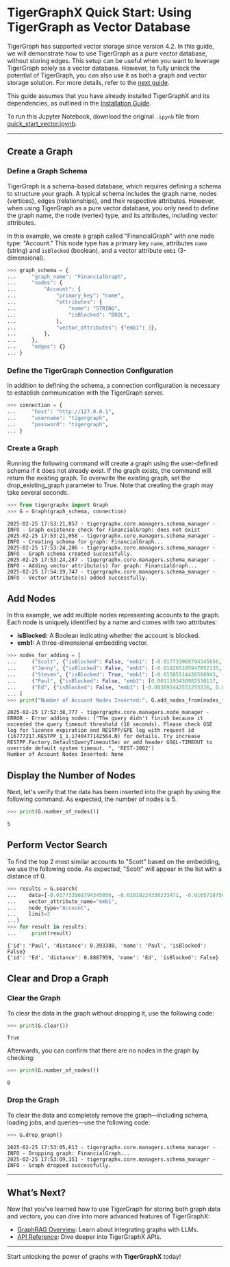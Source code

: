 # TigerGraphX Quick Start: Using TigerGraph as Vector Database

TigerGraph has supported vector storage since version 4.2. In this guide, we will demonstrate how to use TigerGraph as a pure vector database, without storing edges. This setup can be useful when you want to leverage TigerGraph solely as a vector database. However, to fully unlock the potential of TigerGraph, you can also use it as both a graph and vector storage solution. For more details, refer to the [next guide](../quick_start_both).

This guide assumes that you have already installed TigerGraphX and its dependencies, as outlined in the [Installation Guide](../installation).

To run this Jupyter Notebook, download the original `.ipynb` file from [quick_start_vector.ipynb](https://github.com/tigergraph/tigergraphx/tree/main/docs/getting_started/quick_start_vector.ipynb).

---

## Create a Graph
### Define a Graph Schema

TigerGraph is a schema-based database, which requires defining a schema to structure your graph. A typical schema includes the graph name, nodes (vertices), edges (relationships), and their respective attributes. However, when using TigerGraph as a pure vector database, you only need to define the graph name, the node (vertex) type, and its attributes, including vector attributes.

In this example, we create a graph called "FinancialGraph" with one node type: "Account." This node type has a primary key `name`, attributes `name` (string) and `isBlocked` (boolean), and a vector attribute `emb1` (3-dimensional).


```python
>>> graph_schema = {
...     "graph_name": "FinancialGraph",
...     "nodes": {
...         "Account": {
...             "primary_key": "name",
...             "attributes": {
...                 "name": "STRING",
...                 "isBlocked": "BOOL",
...             },
...             "vector_attributes": {"emb1": 3},
...         },
...     },
...     "edges": {}
... }
```

### Define the TigerGraph Connection Configuration
In addition to defining the schema, a connection configuration is necessary to establish communication with the TigerGraph server.


```python
>>> connection = {
...     "host": "http://127.0.0.1",
...     "username": "tigergraph",
...     "password": "tigergraph",
... }
```

### Create a Graph
Running the following command will create a graph using the user-defined schema if it does not already exist. If the graph exists, the command will return the existing graph. To overwrite the existing graph, set the drop_existing_graph parameter to True. Note that creating the graph may take several seconds.


```python
>>> from tigergraphx import Graph
>>> G = Graph(graph_schema, connection)
```

    2025-02-25 17:53:21,057 - tigergraphx.core.managers.schema_manager - INFO - Graph existence check for FinancialGraph: does not exist
    2025-02-25 17:53:21,058 - tigergraphx.core.managers.schema_manager - INFO - Creating schema for graph: FinancialGraph...
    2025-02-25 17:53:24,286 - tigergraphx.core.managers.schema_manager - INFO - Graph schema created successfully.
    2025-02-25 17:53:24,287 - tigergraphx.core.managers.schema_manager - INFO - Adding vector attribute(s) for graph: FinancialGraph...
    2025-02-25 17:54:19,747 - tigergraphx.core.managers.schema_manager - INFO - Vector attribute(s) added successfully.


## Add Nodes
In this example, we add multiple nodes representing accounts to the graph. Each node is uniquely identified by a name and comes with two attributes:
- **isBlocked:** A Boolean indicating whether the account is blocked.
- **emb1:** A three-dimensional embedding vector.


```python
>>> nodes_for_adding = [
...     ("Scott", {"isBlocked": False, "emb1": [-0.017733968794345856, -0.01019224338233471, -0.016571875661611557]}),
...     ("Jenny", {"isBlocked": False, "emb1": [-0.019265105947852135, 0.0004929182468913496, 0.006711316294968128]}),
...     ("Steven", {"isBlocked": True, "emb1": [-0.01505514420568943, -0.016819344833493233, -0.0221870020031929]}),
...     ("Paul", {"isBlocked": False, "emb1": [0.0011193430982530117, -0.001038988004438579, -0.017158523201942444]}),
...     ("Ed", {"isBlocked": False, "emb1": [-0.003692442551255226, 0.010494389571249485, -0.004631792660802603]}),
... ]
>>> print("Number of Account Nodes Inserted:", G.add_nodes_from(nodes_for_adding, node_type="Account"))
```

    2025-02-25 17:52:38,777 - tigergraphx.core.managers.node_manager - ERROR - Error adding nodes: ("The query didn't finish because it exceeded the query timeout threshold (16 seconds). Please check GSE log for license expiration and RESTPP/GPE log with request id (16777217.RESTPP_1_1.1740477142564.N) for details. Try increase RESTPP.Factory.DefaultQueryTimeoutSec or add header GSQL-TIMEOUT to override default system timeout. ", 'REST-3002')
    Number of Account Nodes Inserted: None


## Display the Number of Nodes
Next, let's verify that the data has been inserted into the graph by using the following command. As expected, the number of nodes is 5.


```python
>>> print(G.number_of_nodes())
```

    5


## Perform Vector Search
To find the top 2 most similar accounts to "Scott" based on the embedding, we use the following code. As expected, "Scott" will appear in the list with a distance of 0.


```python
>>> results = G.search(
...    data=[-0.017733968794345856, -0.01019224338233471, -0.016571875661611557],
...    vector_attribute_name="emb1",
...    node_type="Account",
...    limit=2
...)
>>> for result in results:
...     print(result)
```

    {'id': 'Paul', 'distance': 0.393388, 'name': 'Paul', 'isBlocked': False}
    {'id': 'Ed', 'distance': 0.8887959, 'name': 'Ed', 'isBlocked': False}


## Clear and Drop a Graph

### Clear the Graph
To clear the data in the graph without dropping it, use the following code:


```python
>>> print(G.clear())
```

    True


Afterwards, you can confirm that there are no nodes in the graph by checking:


```python
>>> print(G.number_of_nodes())
```

    0


### Drop the Graph
To clear the data and completely remove the graph—including schema, loading jobs, and queries—use the following code:


```python
>>> G.drop_graph()
```

    2025-02-25 17:53:05,613 - tigergraphx.core.managers.schema_manager - INFO - Dropping graph: FinancialGraph...
    2025-02-25 17:53:09,351 - tigergraphx.core.managers.schema_manager - INFO - Graph dropped successfully.


---

## What’s Next?

Now that you've learned how to use TigerGraph for storing both graph data and vectors, you can dive into more advanced features of TigerGraphX:
- [GraphRAG Overview](../../graphrag/graphrag_overview): Learn about integrating graphs with LLMs.
- [API Reference](../../reference/features_overview): Dive deeper into TigerGraphX APIs.

---

Start unlocking the power of graphs with **TigerGraphX** today!
